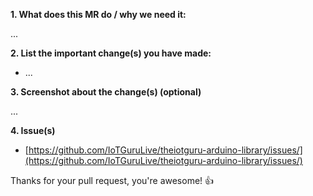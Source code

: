 **1. What does this MR do / why we need it:**

...

**2. List the important change(s) you have made:**

- ...

**3. Screenshot about the change(s) (optional)**

...

**4. Issue(s)**

- [https://github.com/IoTGuruLive/theiotguru-arduino-library/issues/](https://github.com/IoTGuruLive/theiotguru-arduino-library/issues/)

Thanks for your pull request, you're awesome! :+1:
